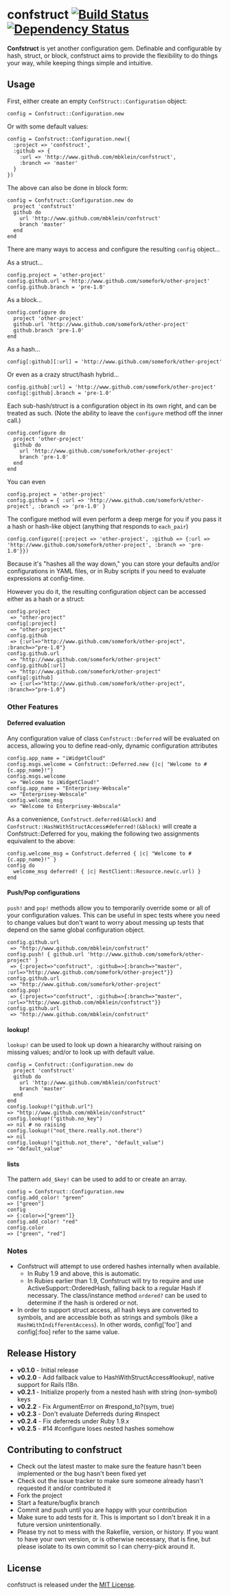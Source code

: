 # confstruct [![Build Status](https://secure.travis-ci.org/mbklein/confstruct.png)](http://travis-ci.org/mbklein/confstruct) [![Dependency Status](https://gemnasium.com/mbklein/confstruct.png)](https://gemnasium.com/mbklein/confstruct)


<b>Confstruct</b> is yet another configuration gem. Definable and configurable by 
hash, struct, or block, confstruct aims to provide the flexibility to do things your
way, while keeping things simple and intuitive.

## Usage

First, either create an empty `ConfStruct::Configuration` object:

    config = Confstruct::Configuration.new
    
Or with some default values:

    config = Confstruct::Configuration.new({ 
      :project => 'confstruct', 
      :github => { 
        :url => 'http://www.github.com/mbklein/confstruct',
        :branch => 'master'
      }
    })

The above can also be done in block form:

    config = Confstruct::Configuration.new do 
      project 'confstruct'
      github do
        url 'http://www.github.com/mbklein/confstruct'
        branch 'master'
      end
    end
    
There are many ways to access and configure the resulting `config` object...

As a struct...

    config.project = 'other-project'
    config.github.url = 'http://www.github.com/somefork/other-project'
    config.github.branch = 'pre-1.0'
  
As a block...

    config.configure do
      project 'other-project'
      github.url 'http://www.github.com/somefork/other-project'
      github.branch 'pre-1.0'
    end

As a hash...

    config[:github][:url] = 'http://www.github.com/somefork/other-project'
    
Or even as a crazy struct/hash hybrid...

    config.github[:url] = 'http://www.github.com/somefork/other-project'
    config[:github].branch = 'pre-1.0'
    
Each sub-hash/struct is a configuration object in its own right, and can be
treated as such. (Note the ability to leave the `configure` method
off the inner call.)

    config.configure do
      project 'other-project'
      github do
        url 'http://www.github.com/somefork/other-project'
        branch 'pre-1.0'
      end
    end

You can even

    config.project = 'other-project'
    config.github = { :url => 'http://www.github.com/somefork/other-project', :branch => 'pre-1.0' }

The configure method will even perform a deep merge for you if you pass it a hash or hash-like object
(anything that responds to `each_pair`)

    config.configure({:project => 'other-project', :github => {:url => 'http://www.github.com/somefork/other-project', :branch => 'pre-1.0'}})

Because it's "hashes all the way down," you can store your defaults and/or configurations
in YAML files, or in Ruby scripts if you need to evaluate expressions at config-time.

However you do it, the resulting configuration object can be accessed either as a
hash or a struct:

    config.project
     => "other-project" 
    config[:project]
     => "other-project" 
    config.github
     => {:url=>"http://www.github.com/somefork/other-project", :branch=>"pre-1.0"}
    config.github.url
     => "http://www.github.com/somefork/other-project" 
    config.github[:url]
     => "http://www.github.com/somefork/other-project" 
    config[:github]
     => {:url=>"http://www.github.com/somefork/other-project", :branch=>"pre-1.0"}

### Other Features

#### Deferred evaluation

Any configuration value of class `Confstruct::Deferred` will be evaluated on access, allowing you to
define read-only, dynamic configuration attributes

    config.app_name = "iWidgetCloud"
    config.msgs.welcome = Confstruct::Deferred.new {|c| "Welcome to #{c.app_name}!"}    
    config.msgs.welcome
     => "Welcome to iWidgetCloud!"
    config.app_name = "Enterprisey-Webscale"
     => "Enterprisey-Webscale" 
    config.welcome_msg
     => "Welcome to Enterprisey-Webscale"
     
As a convenience, `Confstruct.deferred(&block)` and `Confstruct::HashWithStructAccess#deferred!(&block)`
will create a Confstruct::Deferred for you, making the following two assignments equivalent to the above:

    config.welcome_msg = Confstruct.deferred { |c| "Welcome to #{c.app_name}!" }
    config do
      welcome_msg deferred! { |c| RestClient::Resource.new(c.url) }
    end

#### Push/Pop configurations

`push!` and `pop!` methods allow you to temporarily override some or all of your configuration values. This can be
useful in spec tests where you need to change values but don't want to worry about messing up tests that depend
on the same global configuration object.

    config.github.url
     => "http://www.github.com/mbklein/confstruct"
    config.push! { github.url 'http://www.github.com/somefork/other-project' }
     => {:project=>"confstruct", :github=>{:branch=>"master", :url=>"http://www.github.com/somefork/other-project"}} 
    config.github.url
     => "http://www.github.com/somefork/other-project"
    config.pop!
     => {:project=>"confstruct", :github=>{:branch=>"master", :url=>"http://www.github.com/mbklein/confstruct"}} 
    config.github.url
     => "http://www.github.com/mbklein/confstruct"
    
#### lookup!

`lookup!` can be used to look up down a hieararchy without raising on missing values; and/or 
to look up with default value. 

    config = Confstruct::Configuration.new do 
      project 'confstruct'
      github do
        url 'http://www.github.com/mbklein/confstruct'
        branch 'master'
      end
    end
    config.lookup!("github.url")
    => "http://www.github.com/mbklein/confstruct"
    config.lookup!("github.no_key")
    => nil # no raising
    config.lookup!("not_there.really.not.there")
    => nil
    config.lookup!("github.not_there", "default_value")
    => "default_value"
    
#### lists

The pattern `add_$key!` can be used to add to or create an array. 

    config = Confstruct::Configuration.new
    config.add_color! "green"
    => ["green"]
    config
    => {:color=>["green"]}
    config.add_color! "red"
    config.color
    => ["green", "red"]
    

### Notes


* Confstruct will attempt to use ordered hashes internally when available.
  * In Ruby 1.9 and above, this is automatic.
  * In Rubies earlier than 1.9, Confstruct will try to require and use ActiveSupport::OrderedHash, 
    falling back to a regular Hash if necessary. The class/instance method `ordered?` can be used 
    to determine if the hash is ordered or not.
* In order to support struct access, all hash keys are converted to symbols, and are accessible
  both as strings and symbols (like a `HashWithIndifferentAccess`). In other words, config['foo'] 
  and config[:foo] refer to the same value.
  
## Release History

- <b>v0.1.0</b> - Initial release
- <b>v0.2.0</b> - Add fallback value to HashWithStructAccess#lookup!, native support for Rails I18n.
- <b>v0.2.1</b> - Initialize properly from a nested hash with string (non-symbol) keys
- <b>v0.2.2</b> - Fix ArgumentError on #respond_to?(sym, true)
- <b>v0.2.3</b> - Don't evaluate Deferreds during #inspect
- <b>v0.2.4</b> - Fix deferreds under Ruby 1.9.x
- <b>v0.2.5</b> - #14 #configure loses nested hashes somehow

## Contributing to confstruct

* Check out the latest master to make sure the feature hasn't been implemented or the bug hasn't been fixed yet
* Check out the issue tracker to make sure someone already hasn't requested it and/or contributed it
* Fork the project
* Start a feature/bugfix branch
* Commit and push until you are happy with your contribution
* Make sure to add tests for it. This is important so I don't break it in a future version unintentionally.
* Please try not to mess with the Rakefile, version, or history. If you want to have your own version, or is otherwise necessary, that is fine, but please isolate to its own commit so I can cherry-pick around it.

## License

confstruct is released under the [MIT License](http://www.opensource.org/licenses/MIT).
